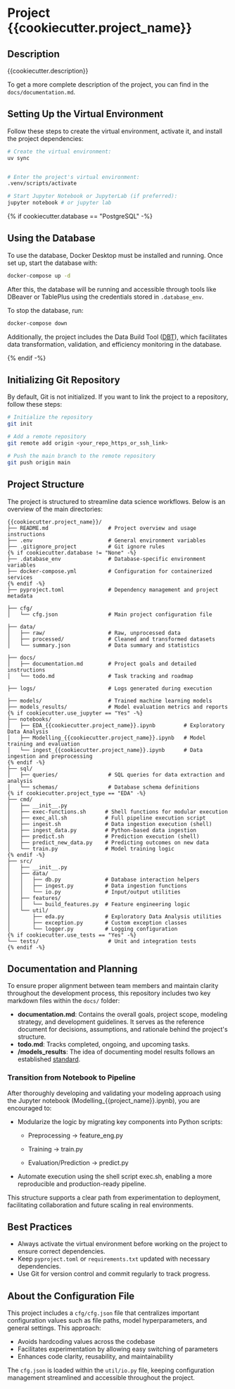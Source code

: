 # Project {{cookiecutter.project_name}}

## Description

{{cookiecutter.description}}

To get a more complete description of the project, you can find in the `docs/documentation.md`.

## Setting Up the Virtual Environment

Follow these steps to create the virtual environment, activate it, and install the project dependencies:

```bash
# Create the virtual environment:
uv sync


# Enter the project's virtual environment:
.venv/scripts/activate

# Start Jupyter Notebook or JupyterLab (if preferred):
jupyter notebook # or jupyter lab
```

{% if cookiecutter.database == "PostgreSQL" -%}

## Using the Database

To use the database, Docker Desktop must be installed and running. Once set up, start the database with:

```bash
docker-compose up -d
```

After this, the database will be running and accessible through tools like DBeaver or TablePlus using the credentials stored in `.database_env`.

To stop the database, run:

```bash
docker-compose down
```

Additionally, the project includes the Data Build Tool ([DBT](https://docs.getdbt.com/docs/introduction)), which facilitates data transformation, validation, and efficiency monitoring in the database.

{% endif -%}

## Initializing Git Repository

By default, Git is not initialized. If you want to link the project to a repository, follow these steps:

```bash
# Initialize the repository
git init

# Add a remote repository
git remote add origin <your_repo_https_or_ssh_link>

# Push the main branch to the remote repository
git push origin main
```

## Project Structure

The project is structured to streamline data science workflows. Below is an overview of the main directories:
```
{{cookiecutter.project_name}}/
├── README.md                   # Project overview and usage instructions
├── .env                        # General environment variables
├── .gitignore_project          # Git ignore rules
{% if cookiecutter.database != "None" -%}
├── .database_env               # Database-specific environment variables
├── docker-compose.yml          # Configuration for containerized services
{% endif -%}
├── pyproject.toml              # Dependency management and project metadata

├── cfg/
│   └── cfg.json                # Main project configuration file

├── data/
│   ├── raw/                    # Raw, unprocessed data
│   ├── processed/              # Cleaned and transformed datasets
│   └── summary.json            # Data summary and statistics

├── docs/
│   ├── documentation.md        # Project goals and detailed instructions
│   └── todo.md                 # Task tracking and roadmap

├── logs/                       # Logs generated during execution

├── models/                     # Trained machine learning models
├── models_results/             # Model evaluation metrics and reports
{% if cookiecutter.use_jupyter == "Yes" -%}
├── notebooks/
│   ├── EDA_{{cookiecutter.project_name}}.ipynb         # Exploratory Data Analysis
│   ├── Modelling_{{cookiecutter.project_name}}.ipynb   # Model training and evaluation
│   └── ingest_{{cookiecutter.project_name}}.ipynb      # Data ingestion and preprocessing
{% endif -%}
├── sql/
│   ├── queries/                # SQL queries for data extraction and analysis
│   └── schemas/                # Database schema definitions
{% if cookiecutter.project_type == "EDA" -%}
├── cmd/
│   ├── __init__.py
│   ├── exec-functions.sh      # Shell functions for modular execution
│   ├── exec_all.sh            # Full pipeline execution script
│   ├── ingest.sh              # Data ingestion execution (shell)
│   ├── ingest_data.py         # Python-based data ingestion
│   ├── predict.sh             # Prediction execution (shell)
│   ├── predict_new_data.py    # Predicting outcomes on new data
│   └── train.py               # Model training logic
{% endif -%}
├── src/
│   ├── __init__.py
│   ├── data/
│   │   ├── db.py              # Database interaction helpers
│   │   ├── ingest.py          # Data ingestion functions
│   │   └── io.py              # Input/output utilities
│   ├── features/
│   │   └── build_features.py  # Feature engineering logic
│   └── util/
│       ├── eda.py             # Exploratory Data Analysis utilities
│       ├── exception.py       # Custom exception classes
│       └── logger.py          # Logging configuration
{% if cookiecutter.use_tests == "Yes" -%}
└── tests/                      # Unit and integration tests
{% endif -%}
```


## Documentation and Planning

To ensure proper alignment between team members and maintain clarity throughout the development process, this repository includes two key markdown files within the `docs/` folder:

* **documentation.md**: Contains the overall goals, project scope, modeling strategy, and development guidelines. It serves as the reference document for decisions, assumptions, and rationale behind the project's structure.
* **todo.md**: Tracks completed, ongoing, and upcoming tasks.
* **/models_results**: The idea of documenting model results follows an established [standard](https://arxiv.org/pdf/1810.03993).  

### Transition from Notebook to Pipeline

After thoroughly developing and validating your modeling approach using the Jupyter notebook (Modelling_{{project_name}}.ipynb), you are encouraged to:

 * Modularize the logic by migrating key components into Python scripts:

    * Preprocessing → feature_eng.py

    * Training → train.py

    * Evaluation/Prediction → predict.py

* Automate execution using the shell script exec.sh, enabling a more reproducible and production-ready pipeline.

This structure supports a clear path from experimentation to deployment, facilitating collaboration and future scaling in real environments.

## Best Practices

- Always activate the virtual environment before working on the project to ensure correct dependencies.
- Keep `pyproject.toml` or `requirements.txt` updated with necessary dependencies.
- Use Git for version control and commit regularly to track progress.


## About the Configuration File

This project includes a `cfg/cfg.json` file that centralizes important configuration values such as file paths, model hyperparameters, and general settings. This approach:

* Avoids hardcoding values across the codebase
* Facilitates experimentation by allowing easy switching of parameters
* Enhances code clarity, reusability, and maintainability

The `cfg.json` is loaded within the `util/io.py` file, keeping configuration management streamlined and accessible throughout the project.